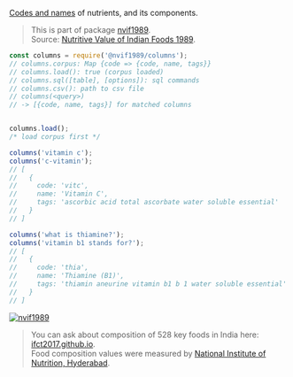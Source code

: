 [Codes and names] of nutrients, and its components.
> This is part of package [nvif1989].<br>
> Source: [Nutritive Value of Indian Foods 1989].

```javascript
const columns = require('@nvif1989/columns');
// columns.corpus: Map {code => {code, name, tags}}
// columns.load(): true (corpus loaded)
// columns.sql([table], [options]): sql commands
// columns.csv(): path to csv file
// columns(<query>)
// -> [{code, name, tags}] for matched columns


columns.load();
/* load corpus first */

columns('vitamin c');
columns('c-vitamin');
// [
//   {
//     code: 'vitc',
//     name: 'Vitamin C',
//     tags: 'ascorbic acid total ascorbate water soluble essential'
//   }
// ]

columns('what is thiamine?');
columns('vitamin b1 stands for?');
// [
//   {
//     code: 'thia',
//     name: 'Thiamine (B1)',
//     tags: 'thiamin aneurine vitamin b1 b 1 water soluble essential'
//   }
// ]
```


[![nvif1989](https://i.imgur.com/NPKOs94.jpg)](https://www.npmjs.com/package/nvif1989)
> You can ask about composition of 528 key foods in India here: [ifct2017.github.io].<br>
> Food composition values were measured by [National Institute of Nutrition, Hyderabad].

[nvif1989]: https://www.npmjs.com/package/nvif1989
[Nutritive Value of Indian Foods 1989]: https://www.icmr.nic.in/content/nutritive-value-indian-foods-nvif-c-gopalan-b-v-rama-sastri-sc-balasubramanian-revised
[Codes and names]: https://github.com/nvif1989/columns/blob/master/index.csv
[ifct2017.github.io]: https://ifct2017.github.io
[National Institute of Nutrition, Hyderabad]: https://www.nin.res.in/
